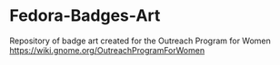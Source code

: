 Fedora-Badges-Art
=================

Repository of badge art created for the Outreach Program for Women 
https://wiki.gnome.org/OutreachProgramForWomen
